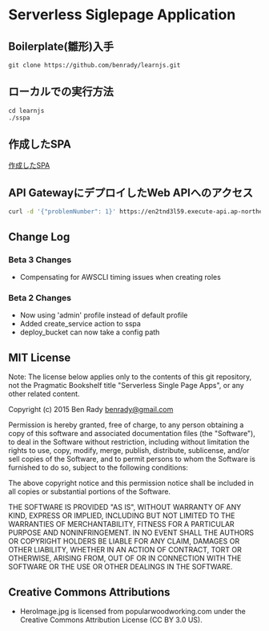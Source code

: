 # Serverless Siglepage Application
## Boilerplate(雛形)入手
```
git clone https://github.com/benrady/learnjs.git
```

## ローカルでの実行方法
```
cd learnjs
./sspa
```

## 作成したSPA
[作成したSPA](http://fxss-spa-test.s3-website-ap-northeast-1.amazonaws.com)

## API GatewayにデプロイしたWeb APIへのアクセス
``` bash
curl -d '{"problemNumber": 1}' https://en2tnd3l59.execute-api.ap-northeast-1.amazonaws.com/test/popularanswers
```

## Change Log

### Beta 3 Changes

  * Compensating for AWSCLI timing issues when creating roles

### Beta 2 Changes

  * Now using 'admin' profile instead of default profile
  * Added create_service action to sspa
  * deploy_bucket can now take a config path

## MIT License

Note: The license below applies only to the contents of this git repository, not the Pragmatic Bookshelf title "Serverless Single Page Apps", or any other related content.

Copyright (c) 2015 Ben Rady <benrady@gmail.com>

Permission is hereby granted, free of charge, to any person obtaining a copy of this software and associated documentation files (the "Software"), to deal in the Software without restriction, including without limitation the rights to use, copy, modify, merge, publish, distribute, sublicense, and/or sell copies of the Software, and to permit persons to whom the Software is furnished to do so, subject to the following conditions:

The above copyright notice and this permission notice shall be included in all copies or substantial portions of the Software.

THE SOFTWARE IS PROVIDED "AS IS", WITHOUT WARRANTY OF ANY KIND, EXPRESS OR IMPLIED, INCLUDING BUT NOT LIMITED TO THE WARRANTIES OF MERCHANTABILITY, FITNESS FOR A PARTICULAR PURPOSE AND NONINFRINGEMENT.  IN NO EVENT SHALL THE AUTHORS OR COPYRIGHT HOLDERS BE LIABLE FOR ANY CLAIM, DAMAGES OR OTHER LIABILITY, WHETHER IN AN ACTION OF CONTRACT, TORT OR OTHERWISE, ARISING FROM, OUT OF OR IN CONNECTION WITH THE SOFTWARE OR THE USE OR OTHER DEALINGS IN THE SOFTWARE.

## Creative Commons Attributions

  * HeroImage.jpg is licensed from popularwoodworking.com under the Creative Commons Attribution License (CC BY 3.0 US).
